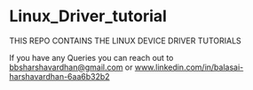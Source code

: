 # Linux_Driver_tutorial
THIS REPO CONTAINS THE LINUX DEVICE DRIVER TUTORIALS

If you have any Queries you can reach out to bbsharshavardhan@gmail.com
            or 
www.linkedin.com/in/balasai-harshavardhan-6aa6b32b2 
